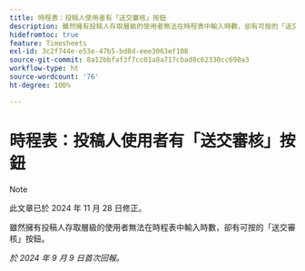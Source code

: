 ```yaml
---
title: 時程表：投稿人使用者有「送交審核」按鈕
description: 雖然擁有投稿人存取層級的使用者無法在時程表中輸入時數，卻有可按的「送交審核」按鈕。
hidefromtoc: true
feature: Timesheets
exl-id: 3c2f744e-e53e-47b5-bd8d-eee3063ef108
source-git-commit: 8a12bbfaf3f7cc01a8a717cbad8c62330cc690a3
workflow-type: ht
source-wordcount: '76'
ht-degree: 100%

---
```


# 時程表：投稿人使用者有「送交審核」按鈕

>[!NOTE]
>
>此文章已於 2024 年 11 月 28 日修正。

雖然擁有投稿人存取層級的使用者無法在時程表中輸入時數，卻有可按的「送交審核」按鈕。

_於 2024 年 9 月 9 日首次回報。_
